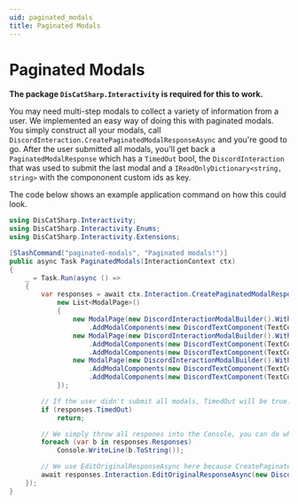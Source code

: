 ```yaml
---
uid: paginated_modals
title: Paginated Modals
---
```


# Paginated Modals

**The package `DisCatSharp.Interactivity` is required for this to work.**

You may need multi-step modals to collect a variety of information from a user. We implemented an easy way of doing this with paginated modals. 
You simply construct all your modals, call `DiscordInteraction.CreatePaginatedModalResponseAsync` and you're good to go. After the user submitted all modals, you'll get back a `PaginatedModalResponse` which has a `TimedOut` bool, the `DiscordInteraction` that was used to submit the last modal and a `IReadOnlyDictionary<string, string>` with the compononent custom ids as key.

The code below shows an example application command on how this could look.

```cs
using DisCatSharp.Interactivity;
using DisCatSharp.Interactivity.Enums;
using DisCatSharp.Interactivity.Extensions;
```

```cs
[SlashCommand("paginated-modals", "Paginated modals!")]
public async Task PaginatedModals(InteractionContext ctx)
{
    _ = Task.Run(async () =>
    {
        var responses = await ctx.Interaction.CreatePaginatedModalResponseAsync(
            new List<ModalPage>()
            {
                new ModalPage(new DiscordInteractionModalBuilder().WithTitle("First Title")
                    .AddModalComponents(new DiscordTextComponent(TextComponentStyle.Small, "title", "Title", "Name", 0, 250, false))),
                new ModalPage(new DiscordInteractionModalBuilder().WithTitle("Second Title")
                    .AddModalComponents(new DiscordTextComponent(TextComponentStyle.Small, "title1", "Next Modal", "Some value here"))
                    .AddModalComponents(new DiscordTextComponent(TextComponentStyle.Paragraph, "description1", "Some bigger thing here", required: false))),
                new ModalPage(new DiscordInteractionModalBuilder().WithTitle("Third Title")
                    .AddModalComponents(new DiscordTextComponent(TextComponentStyle.Small, "title2", "Title2", "Even more here", 0, 250, false))
                    .AddModalComponents(new DiscordTextComponent(TextComponentStyle.Paragraph, "description2", "and stuff here", required: false))),
            });

        // If the user didn't submit all modals, TimedOut will be true. We return the command as there is nothing to handle.
        if (responses.TimedOut)
            return;

        // We simply throw all respones into the Console, you can do whatever with this.
        foreach (var b in responses.Responses)
            Console.WriteLine(b.ToString());

        // We use EditOriginalResponseAsync here because CreatePaginatedModalResponseAsync responds to the last modal with a thinking state.
        await responses.Interaction.EditOriginalResponseAsync(new DiscordWebhookBuilder().WithContent("Success"));
    });
}
```